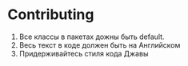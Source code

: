 # Contributing

1. Все классы в пакетах дожны быть default.
2. Весь текст в коде должен быть на Английском
3. Придерживайтесь стиля кода Джавы
